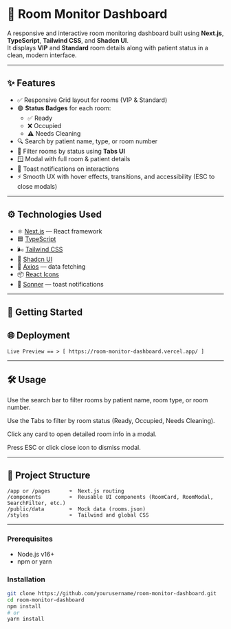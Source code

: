 # 🏥 Room Monitor Dashboard

A responsive and interactive room monitoring dashboard built using **Next.js**, **TypeScript**, **Tailwind CSS**, and **Shadcn UI**.  
It displays **VIP** and **Standard** room details along with patient status in a clean, modern interface.

---

## ✨ Features

- ✅ Responsive Grid layout for rooms (VIP & Standard)
- 🟢 **Status Badges** for each room:
  - ✅ Ready
  - ❌ Occupied
  - ⚠️ Needs Cleaning
- 🔍 Search by patient name, type, or room number
- 🧭 Filter rooms by status using **Tabs UI**
- 🪟 Modal with full room & patient details
- 🔔 Toast notifications on interactions
- ⚡ Smooth UX with hover effects, transitions, and accessibility (ESC to close modals)

---

## ⚙️ Technologies Used

- ⚛️ [Next.js](https://nextjs.org/) — React framework
- 🟦 [TypeScript](https://www.typescriptlang.org/)
- 🌬️ [Tailwind CSS](https://tailwindcss.com/)
- 💠 [Shadcn UI](https://ui.shadcn.com/)
- 🎯 [Axios](https://axios-http.com/) — data fetching
- 📦 [React Icons](https://react-icons.github.io/react-icons/)
- 🔔 [Sonner](https://sonner.toastui.com/) — toast notifications

---

## 🚀 Getting Started

## 🌐 Deployment
    Live Preview == > [ https://room-monitor-dashboard.vercel.app/ ]

---
## 🛠️ Usage
Use the search bar to filter rooms by patient name, room type, or room number.

Use the Tabs to filter by room status (Ready, Occupied, Needs Cleaning).

Click any card to open detailed room info in a modal.

Press ESC or click close icon to dismiss modal.

---
## 🧱 Project Structure
```
/app or /pages      ➜  Next.js routing
/components         ➜  Reusable UI components (RoomCard, RoomModal, SearchFilter, etc.)
/public/data        ➜  Mock data (rooms.json)
/styles             ➜  Tailwind and global CSS

```
---

### Prerequisites

- Node.js v16+
- npm or yarn

### Installation

```bash
git clone https://github.com/yourusername/room-monitor-dashboard.git
cd room-monitor-dashboard
npm install
# or
yarn install

